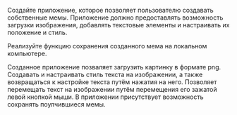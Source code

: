 Создайте приложение, которое позволяет пользователю создавать собственные мемы. Приложение должно предоставлять возможность загрузки изображения, добавлять текстовые элементы и настраивать их положение и стиль.

Реализуйте функцию сохранения созданного мема на локальном компьютере.

Созданное приложение позваляет загрузить картинку в формате png. Создавать и настраивать стиль текста на изображении, а также возвращаться к настройке текста путём нажатия на него. Позволяет перемещать текст на изображении путём перемещения его зажатой левой кнопкой мыши. В приложении присутствует возможность сохранять поулчившиеся мемы.
